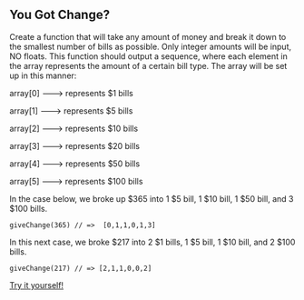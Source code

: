 ## You Got Change?

Create a function that will take any amount of money and break it down to the smallest number of bills as possible. Only integer amounts will be input, NO floats. This function should output a sequence, where each element in the array represents the amount of a certain bill type. The array will be set up in this manner:

array[0] ---> represents $1 bills

array[1] ---> represents $5 bills

array[2] ---> represents $10 bills

array[3] ---> represents $20 bills

array[4] ---> represents $50 bills

array[5] ---> represents $100 bills

In the case below, we broke up $365 into 1 $5 bill, 1 $10 bill, 1 $50 bill, and 3 $100 bills.

```
giveChange(365) // =>  [0,1,1,0,1,3]
```

In this next case, we broke $217 into 2 $1 bills, 1 $5 bill, 1 $10 bill, and 2 $100 bills.

```
giveChange(217) // => [2,1,1,0,0,2]
```

[Try it yourself!](https://www.codewars.com/kata/5966f6343c0702d1dc00004c)
